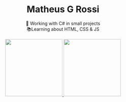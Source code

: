 <h1 align="center">Matheus G Rossi</h1>

<div align="center">💼 Working with C# in small projects <br>
  📚Learning about HTML, CSS & JS
</div>
 <br>
 
<div align="center">
  <a href="https://github.com/Matheus-G-Rossi">
  <img height="180em" src="https://github-readme-stats.vercel.app/api?username=Matheus-G-Rossi&show_icons=true&theme=github_dark&include_all_commits=true&count_private=true"/>
  <img height="180em" src="https://github-readme-stats.vercel.app/api/top-langs/?username=matheus-g-rossi&layout=compact&theme=github_dark"/>
</div>
